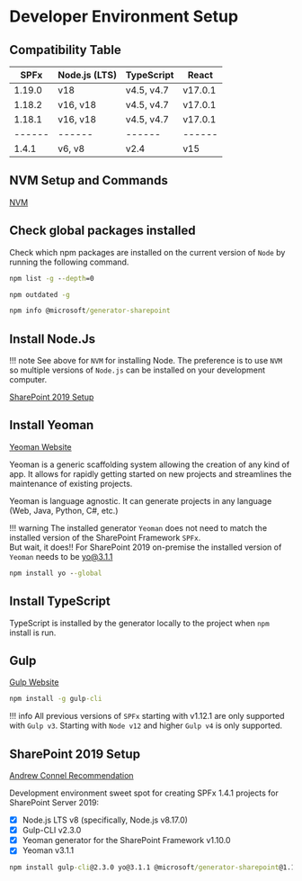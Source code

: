 # Developer Environment Setup

## Compatibility Table

| SPFx   | Node.js (LTS) | TypeScript     | React  |
|--------|---------------|----------------|--------|
| 1.19.0 | v18           | v4.5, v4.7     | v17.0.1|
| 1.18.2 | v16, v18      | v4.5, v4.7     | v17.0.1|
| 1.18.1 | v16, v18      | v4.5, v4.7     | v17.0.1|
| ------ | ------        | ------         | ------ |
| 1.4.1  | v6, v8        | v2.4           | v15    | **SharePoint 2019

## NVM Setup and Commands

[NVM](../../node/nvm.md)

## Check global packages installed

Check which npm packages are installed on the current version of `Node` by running the following command.

```cmd title="List all npm packages"
npm list -g --depth=0
```

```cmd title="Check outdated npm packages"
npm outdated -g
```

``` cmd title="Get details of npm package"
npm info @microsoft/generator-sharepoint
```

## Install Node.Js

!!! note
    See above for `NVM` for installing Node.  The preference is to use `NVM` so multiple versions of `Node.js` can be installed on your development computer.

[SharePoint 2019 Setup](#sharepoint-2019-setup)

## Install Yeoman

[Yeoman Website](https://yeoman.io/)

Yeoman is a generic scaffolding system allowing the creation of any kind of app. It allows for rapidly getting started on new projects and streamlines the maintenance of existing projects.

Yeoman is language agnostic. It can generate projects in any language (Web, Java, Python, C#, etc.)

!!! warning
    The installed generator `Yeoman` does not need to match the installed version of the SharePoint Framework `SPFx`. <br>
    But wait, it does!!  For SharePoint 2019 on-premise the installed version of `Yeoman` needs to be yo@3.1.1

``` cmd
npm install yo --global
```

## Install TypeScript

TypeScript is installed by the generator locally to the project when `npm` install is run.

## Gulp

[Gulp Website](https://gulpjs.com/)

```cmd
npm install -g gulp-cli
```

!!! info
    All previous versions of `SPFx` starting with v1.12.1 are only supported with `Gulp v3`. Starting with `Node v12` and higher `Gulp v4` is only supported.

## SharePoint 2019 Setup

[Andrew Connel Recommendation](https://www.voitanos.io/blog/definitive-guide-sharepoint-framework-sharepoint-server-2019/)

Development environment sweet spot for creating SPFx 1.4.1 projects for SharePoint Server 2019:

- [x] Node.js LTS v8 (specifically, Node.js v8.17.0)
- [x] Gulp-CLI v2.3.0
- [x] Yeoman generator for the SharePoint Framework v1.10.0
- [x] Yeoman v3.1.1

```cmd
npm install gulp-cli@2.3.0 yo@3.1.1 @microsoft/generator-sharepoint@1.10.0 --global
```
